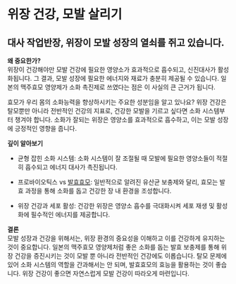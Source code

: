 ﻿
# 위장 건강, 모발 살리기
## 대사 작업반장, 위장이 모발 성장의 열쇠를 쥐고 있습니다.
  
**왜 중요한가?**  
위장이 건강해야만 모발 건강에 필요한 영양소가 효과적으로 흡수되고, 신진대사가 활성화됩니다. 그 결과, 모발 성장에 필요한 에너지와 재료가 충분히 제공될 수 있습니다. 일본의 맥주효모 영양제가 소화 촉진제로 쓰였다는 점은 이 사실의 큰 근거가 됩니다.  
  
효모가 우리 몸의 소화능력을 향상하시키는 주요한 성분임을 알고 있나요? 위장 건강은 탈모뿐만 아니라 전반적인 건강의 지표로, 건강한 모발을 기르고 싶다면 소화 시스템부터 챙겨야 합니다. 소화가 잘되는 위장은 영양소를 효과적으로 흡수하고, 이는 모발 성장에 긍정적인 영향을 줍니다.  
  
**깊이 알아보기**  

 - 균형 잡힌 소화 시스템: 소화 시스템이 잘 조절될 때 모발에 필요한 영양소들이 적절히 흡수되고 에너지 대사가 촉진됩니다.  
 
 - 프로바이오틱스 vs [발효효모](/m04/m0404/m040404): 일반적으로 알려진 유산균 보충제와 달리, 효모는 발효 과정을 통해 소화를 돕고 건강한 장 내 환경을 조성합니다.  
 
 - 위장 건강과 세포 활성: 건강한 위장은 영양소 흡수를 극대화시켜 세포 재생 및 활성화에 필수적인 에너지를 제공합니다.  
  
**결론**  
모발 성장과 건강을 위해서는, 위장 환경의 중요성을 이해하고 이를 건강하게 유지하는 것이 중요합니다. 일본의 맥주효모 영양제처럼 좋은 소화를 돕는 발효 보충제를 통해 위장 건강을 증진시키는 것이 모발 뿐 아니라 전반적인 건강에도 이롭습니다. 탈모 문제에 있어 소화 시스템의 역할을 간과해서는 안 되며, 발효효모의 효능을 활용하는 것이 좋습니다. 위장 건강이 좋으면 자연스럽게 모발 건강이 따라오게 마련입니다.
<!--stackedit_data:
eyJoaXN0b3J5IjpbMTAzOTEzNTg4OV19
-->